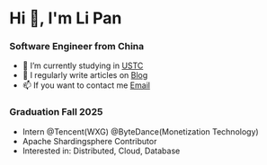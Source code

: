 # Hi 👋, I'm Li Pan
### Software Engineer from China

- 🔭 I’m currently studying in [USTC](http://ustc.edu)
- 📝 I regularly write articles on [Blog](https://pandalee99.github.io/)
- 📫 If you want to contact me [Email](mailto:panda.li.113@outlook.com)

### Graduation Fall 2025

- Intern @Tencent(WXG) @ByteDance(Monetization Technology) 
- Apache Shardingsphere Contributor
- Interested in: Distributed, Cloud, Database


<!-- 
  C+   自取其辱
-->
<!-- 
<img align="left" src="https://github-readme-stats.vercel.app/api?username=pandalee99&include_all_commits=true&count_private-true&custom_title=pandalee99'%20GitHub%20Stats&line_height=30&show_icons=true&hide_border=true&bg_color=192133&title_color=efb752&icon_color=efb752&text_color=70bed9">
-->

<!-- 
### 技术栈

![Java](https://img.shields.io/badge/-Java-192133?style=flat-square&logo=Java&logoColor=white)
![C++](https://img.shields.io/badge/-C++-192133?style=flat-square&logo=c++&logoColor=white)
![Golang](https://img.shields.io/badge/-Go-192133?style=flat-square&logo=golang&logoColor=white)
![Spring](https://img.shields.io/badge/-Spring-192133?style=flat-square&logo=spring&logoColor=white)
![MySQL](https://img.shields.io/badge/-MySQL-192133?style=flat-square&logo=mysql&logoColor=white)
![Redis](https://img.shields.io/badge/-Redis-192133?style=flat-square&logo=redis&logoColor=white)
![Elasticsearch](https://img.shields.io/badge/-Elasticsearch-192133?style=flat-square&logo=elasticsearch&logoColor=white)

-->

<!-- 
<img align="left"  src="https://github-readme-stats.vercel.app/api/top-langs/?username=pandalee99">
-->
<!-- 
<img align="left" src="https://github-readme-stats.vercel.app/api/top-langs/?username=pandalee99&layout=compact">
-->

<!-- 
通过将 HTML <picture> 元素与 prefers-color-scheme 媒体功能结合使用，可以添加一个图像，该图像根据访问者使用的是浅色还是深色模式而变化
-->

<!--
**pandalee99/pandalee99** is a ✨ _special_ ✨ repository because its `README.md` (this file) appears on your GitHub profile.

Here are some ideas to get you started:

- 🔭 I’m currently working on ...
- 🌱 I’m currently learning ...
- 👯 I’m looking to collaborate on ...
- 🤔 I’m looking for help with ...
- 💬 Ask me about ...
- 📫 How to reach me: ...
- 😄 Pronouns: ...
- ⚡ Fun fact: ...
-->
